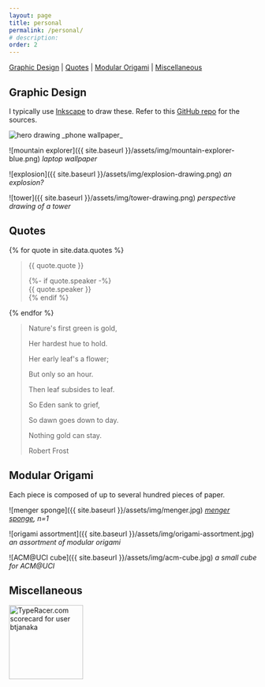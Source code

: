 ```yaml
---
layout: page
title: personal
permalink: /personal/
# description:
order: 2
---
```


[Graphic Design](#graphic-design) \| [Quotes](#quotes) \|
[Modular Origami](#modular-origami) \| [Miscellaneous](#miscellaneous)

## Graphic Design

I typically use [Inkscape](https://inkscape.org) to draw these. Refer to this
[GitHub repo](https://github.com/btjanaka/art) for the sources.

<img class="vertical" alt="hero drawing" src="{{ site.baseurl }}/assets/img/hero-drawing.png">
_phone wallpaper_

![mountain explorer]({{ site.baseurl }}/assets/img/mountain-explorer-blue.png)
_laptop wallpaper_

![explosion]({{ site.baseurl }}/assets/img/explosion-drawing.png) _an
explosion?_

![tower]({{ site.baseurl }}/assets/img/tower-drawing.png) _perspective drawing
of a tower_

## Quotes

{% for quote in site.data.quotes %}

  <blockquote id="quote-{% increment quote_counter %}">
  <p>{{ quote.quote }}</p>
  {%- if quote.speaker -%}
  <div class="speaker">{{ quote.speaker }}</div>
  {% endif %}
  </blockquote>
{% endfor %}

<blockquote id="quote-{% increment quote_counter %}">
<p>Nature's first green is gold,</p>
<p>Her hardest hue to hold.</p>
<p>Her early leaf's a flower;</p>
<p>But only so an hour.</p>
<p>Then leaf subsides to leaf.</p>
<p>So Eden sank to grief,</p>
<p>So dawn goes down to day.</p>
<p>Nothing gold can stay.</p>
<div class="speaker">Robert Frost</div>
</blockquote>

## Modular Origami

Each piece is composed of up to several hundred pieces of paper.

![menger sponge]({{ site.baseurl }}/assets/img/menger.jpg)
_[menger sponge](https://en.wikipedia.org/wiki/Menger_sponge), n=1_

![origami assortment]({{ site.baseurl }}/assets/img/origami-assortment.jpg) _an
assortment of modular origami_

![ACM@UCI cube]({{ site.baseurl }}/assets/img/acm-cube.jpg) _a small cube for
ACM@UCI_

## Miscellaneous

<a href="https://data.typeracer.com/pit/profile?user=btjanaka&ref=badge" target="_top">
<img
  src="https://data.typeracer.com/misc/badge?user=btjanaka"
  border="0"
  style="width: 150px;"
  alt="TypeRacer.com scorecard for user btjanaka"
/>
</a>
